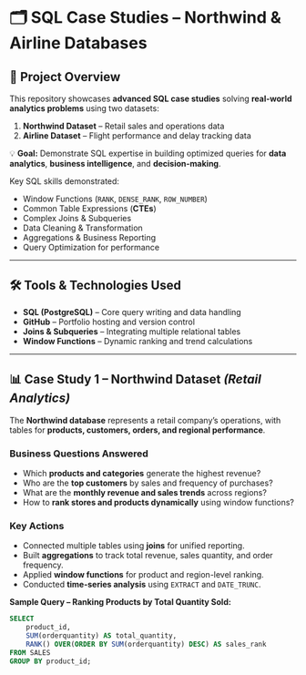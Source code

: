 # 🗂️ SQL Case Studies – Northwind & Airline Databases  

## 📖 Project Overview  
This repository showcases **advanced SQL case studies** solving **real-world analytics problems** using two datasets:  
1. **Northwind Dataset** – Retail sales and operations data  
2. **Airline Dataset** – Flight performance and delay tracking data  

💡 **Goal:** Demonstrate SQL expertise in building optimized queries for **data analytics**, **business intelligence**, and **decision-making**.

Key SQL skills demonstrated:
- Window Functions (`RANK`, `DENSE_RANK`, `ROW_NUMBER`)  
- Common Table Expressions (**CTEs**)  
- Complex Joins & Subqueries  
- Data Cleaning & Transformation  
- Aggregations & Business Reporting  
- Query Optimization for performance  

---

## 🛠️ Tools & Technologies Used
- **SQL (PostgreSQL)** – Core query writing and data handling  
- **GitHub** – Portfolio hosting and version control  
- **Joins & Subqueries** – Integrating multiple relational tables  
- **Window Functions** – Dynamic ranking and trend calculations  

---

## 📊 Case Study 1 – Northwind Dataset *(Retail Analytics)*  
The **Northwind database** represents a retail company’s operations, with tables for **products, customers, orders, and regional performance**.

### **Business Questions Answered**
- Which **products and categories** generate the highest revenue?  
- Who are the **top customers** by sales and frequency of purchases?  
- What are the **monthly revenue and sales trends** across regions?  
- How to **rank stores and products dynamically** using window functions?

### **Key Actions**
- Connected multiple tables using **joins** for unified reporting.  
- Built **aggregations** to track total revenue, sales quantity, and order frequency.  
- Applied **window functions** for product and region-level ranking.  
- Conducted **time-series analysis** using `EXTRACT` and `DATE_TRUNC`.

**Sample Query – Ranking Products by Total Quantity Sold:**
```sql
SELECT 
    product_id, 
    SUM(orderquantity) AS total_quantity,
    RANK() OVER(ORDER BY SUM(orderquantity) DESC) AS sales_rank
FROM SALES
GROUP BY product_id;




